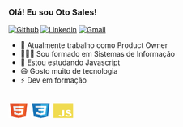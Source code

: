### Olá! Eu sou Oto Sales!

[![Github](https://img.shields.io/badge/-Github-000?style=flat&logo=Github&logoColor=white)](https://github.com/otosales)
[![Linkedin](https://img.shields.io/badge/-LinkedIn-blue?style=flat&logo=Linkedin&logoColor=white)](https://www.linkedin.com/in/otosales/)
[![Gmail](https://img.shields.io/badge/-Gmail-c14438?style=flat&logo=Gmail&logoColor=white)](mailto:ottosalesjunior@gmail.com)
<br /> 

- 🔭 Atualmente trabalho como Product Owner
- 👨🏻‍🎓 Sou formado em Sistemas de Informação 
- 🌱 Estou estudando Javascript
- 😄 Gosto muito de tecnologia
- ⚡ Dev em formação

<div style="display: inline_block"><br>
  <img align="center" alt="Rafa-HTML" height="30" width="40" src="https://raw.githubusercontent.com/devicons/devicon/master/icons/html5/html5-original.svg">
  <img align="center" alt="Rafa-CSS" height="30" width="40" src="https://raw.githubusercontent.com/devicons/devicon/master/icons/css3/css3-original.svg">
  <img align="center" alt="Rafa-Js" height="30" width="40" src="https://raw.githubusercontent.com/devicons/devicon/master/icons/javascript/javascript-plain.svg">
  <src="https://media.discordapp.net/attachments/639956127056134178/890373478988013628/Publicacoes_Instagram_1_1.png?width=676&height=676">
</div>
